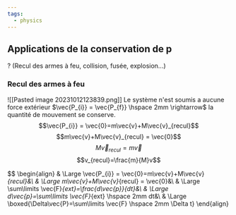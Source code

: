 ```yaml
---
tags:
  - physics
---
```


## Applications de la conservation de p
?
(Recul des armes à feu, collision, fusée, explosion...)

### Recul des armes à feu
![[Pasted image 20231012123839.png]]
Le système n'est soumis a aucune force extérieur $\vec{P_{i}} = \vec{P_{f}} \hspace 2mm \rightarrow$ la quantité de mouvement se conserve. $$\vec{P_{i}} = \vec{0}=m\vec{v}+M\vec{v}_{recul}$$ $$m\vec{v}+M\vec{v}_{recul} = \vec{0}$$ $$M\vec{v}_{recul}=m\vec{v}$$ $$v_{recul}=\frac{m}{M}v$$

$$
\begin{align}
& \Large \vec{P_{i}} = \vec{0}=m\vec{v}+M\vec{v}_{recul}&\\
& \Large m\vec{v}+M\vec{v}_{recul} = \vec{0}&\\
& \Large \sum\limits \vec{F}_{ext}=\frac{d\vec{p}}{dt}&\\
& \Large d\vec{p}=\sum\limits \vec{F}_{ext} \hspace 2mm dt&\\
& \Large \boxed{\Delta\vec{P}=\sum\limits \vec{F} \hspace 2mm \Delta t}
\end{align}
